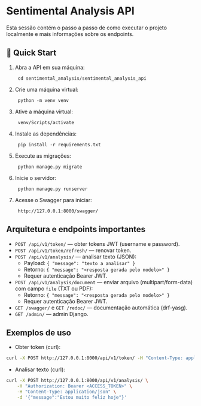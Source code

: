 # Sentimental Analysis API

Esta sessão contém o passo a passo de como executar o projeto localmente e mais informações sobre os endpoints.

## 🚀 Quick Start

1. Abra a API em sua máquina:

        cd sentimental_analysis/sentimental_analysis_api

2. Crie uma máquina virtual:

        python -m venv venv

3. Ative a máquina virtual:

        venv/Scripts/activate

4. Instale as dependências:

        pip install -r requirements.txt

5. Execute as migrações:

        python manage.py migrate

6. Inicie o servidor:

        python manage.py runserver

7. Acesse o Swagger para iniciar:

        http://127.0.0.1:8000/swagger/

## Arquitetura e endpoints importantes

- `POST /api/v1/token/` — obter tokens JWT (username e password).
- `POST /api/v1/token/refresh/` — renovar token.
- `POST /api/v1/analysis/` — analisar texto (JSON):
	- Payload: `{ "message": "texto a analisar" }`
	- Retorno: `{ "message": "<resposta gerada pelo modelo>" }`
	- Requer autenticação Bearer JWT.
- `POST /api/v1/analysis/document` — enviar arquivo (multipart/form-data) com campo `file` (TXT ou PDF):
	- Retorno: `{ "message": "<resposta gerada pelo modelo>" }`
	- Requer autenticação Bearer JWT.
- `GET /swagger/` e `GET /redoc/` — documentação automática (drf-yasg).
- `GET /admin/` — admin Django.

## Exemplos de uso

- Obter token (curl):

```bash
curl -X POST http://127.0.0.1:8000/api/v1/token/ -H "Content-Type: application/json" -d '{"username":"seu_usuario","password":"sua_senha"}'
```

- Analisar texto (curl):

```bash
curl -X POST http://127.0.0.1:8000/api/v1/analysis/ \
	-H "Authorization: Bearer <ACCESS_TOKEN>" \
	-H "Content-Type: application/json" \
	-d '{"message":"Estou muito feliz hoje"}'
```